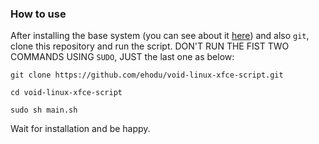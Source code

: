 ### How to use

After installing the base system (you can see about it [here](https://github.com/ehodu/void-linux-xfce-guide)) and also `git`, clone this repository and run the script. DON'T RUN THE FIST TWO COMMANDS USING `SUDO`, JUST the last one as below:

`git clone https://github.com/ehodu/void-linux-xfce-script.git`

`cd void-linux-xfce-script` 

`sudo sh main.sh` 

Wait for installation and be happy. 
